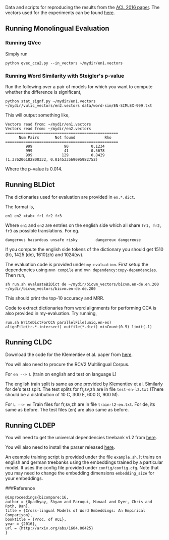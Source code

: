 Data and scripts for reproducing the results from the [ACL 2016 paper](http://arxiv.org/abs/1604.00425).
The vectors used for the experiments can be found [here](http://bilbo.cs.illinois.edu/~upadhya3/embedding-release.zip).

## Running Monolingual Evaluation

### Running QVec

Simply run
```
python qvec_cca2.py --in_vectors ~/mydir/en1.vectors
```

### Running Word Similarity with Steigler's p-value
Run the following over a pair of models for which you want to compute whether the difference is significant,
```
python stat_signf.py ~/mydir/en1.vectors ~/mydir/vulic_vectors/en2.vectors data/word-sim/EN-SIMLEX-999.txt
```

This will output something like,
```
Vectors read from: ~/mydir/en1.vectors
Vectors read from: ~/mydir/en2.vectors
==================================================
      Num Pairs       Not found             Rho
==================================================
         999              90          0.1234
         999              41          0.5678
         999             129          0.8429
(1.376206182800332, 0.014533569095982752)
```
Where the p-value is 0.014.

## Running BLDict

The dictionaries used for evaluation are provided in `en.*.dict`.

The format is,

`en1 en2 <tab> fr1 fr2 fr3`

Where `en1` and `en2` are entries on the english side which all share `fr1, fr2, fr3` as possible translations. For eg.

```dangerous hazardous unsafe risky        dangereux dangereuse```

If you compute the english side tokens of the dictionary you should get 1510 (fr), 1425 (de), 1610(zh) and 1024(sv).

The evaluation code is provided under `my-evaluation`. First setup the dependencies using `mvn compile` and `mvn dependency:copy-dependencies`.
Then run,

```
sh run.sh evaluateBiDict de ~/mydir/bicvm_vectors/bicvm.en-de.en.200 ~/mydir/bicvm_vectors/bicvm.en-de.de.200
```
This should print the top-10 accuracy and MRR.

Code to extract dictionaries from word alignments for performing CCA is also provided in my-evaluation. Try running,
```
run.sh WriteDictForCCA parallelFile(uniq.en-es) alignFile(tr.*.intersect) outfile(*.dict) minCount(0-5) limit(-1)
```
## Running CLDC

Download the code for the Klementiev et al. paper from [here](https://dl.dropboxusercontent.com/u/19557502/document-representations.tar.gz).

You will also need to procure the RCV2 Multilingual Corpus.

For `en --> L` (train on english and test on language L)

The english train split is same as one provided by Klementiev et al. Similarly for de's test split. The test splits for fr,sv,zh are in file `test-en-l2.txt` (There should be a distribution of 10 C, 300 E, 600 G, 900 M).

For `L --> en`
Train files for fr,sv,zh are in file `train-l2-en.txt`. For de, its same as before. The test files (en) are also same as before.


## Running CLDEP

You will need to get the universal dependencies treebank v1.2 from [here](http://universaldependencies.org/).

You will also need to install the parser released [here](https://github.com/jiangfeng1124/acl15-clnndep).

An example training script is provided under the file `example.sh`. It trains on english and german treebanks using the embeddings trained by a particular model. It uses the config file provided under `config/config.cfg`. Note that you may need to change the embedding dimensions `embedding_size` for your embeddings.


###Reference

```
@inproceedings{bicompare:16,
author = {Upadhyay, Shyam and Faruqui, Manaal and Dyer, Chris and Roth, Dan},
title = {Cross-lingual Models of Word Embeddings: An Empirical Comparison},
booktitle = {Proc. of ACL},
year = {2016},
url = {http://arxiv.org/abs/1604.00425}
}
```